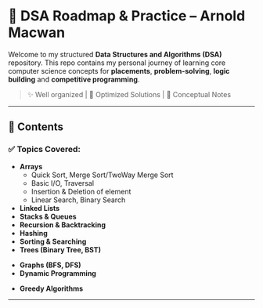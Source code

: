 # 🧠 DSA Roadmap & Practice – Arnold Macwan

Welcome to my structured **Data Structures and Algorithms (DSA)** repository. This repo contains my personal journey of learning  core computer science concepts for **placements**, **problem-solving**, **logic building** and **competitive programming**.

> ✨ Well organized | 🚀 Optimized Solutions | 📘 Conceptual Notes

---

## 📌 Contents

### ✅ Topics Covered:

- **Arrays**
  - Quick Sort, Merge Sort/TwoWay Merge Sort
  - Basic I/O, Traversal
  - Insertion & Deletion of element
  - Linear Search, Binary Search
- **Linked Lists**
- **Stacks & Queues**
- **Recursion & Backtracking**
- **Hashing**
- **Sorting & Searching**
- **Trees (Binary Tree, BST)**
<!-- - **Heaps & Priority Queues** -->
- **Graphs (BFS, DFS)**
- **Dynamic Programming**
<!-- - **Sliding Window & Two Pointers** -->
- **Greedy Algorithms**
<!-- - **Bit Manipulation**
- **Tries**
- **Disjoint Sets (Union-Find)** -->

---
